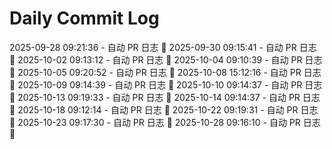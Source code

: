 # Daily Commit Log
2025-09-28 09:21:36 - 自动 PR 日志 🌱
2025-09-30 09:15:41 - 自动 PR 日志 🌱
2025-10-02 09:13:12 - 自动 PR 日志 🌱
2025-10-04 09:10:39 - 自动 PR 日志 🌱
2025-10-05 09:20:52 - 自动 PR 日志 🌱
2025-10-08 15:12:16 - 自动 PR 日志 🌱
2025-10-09 09:14:39 - 自动 PR 日志 🌱
2025-10-10 09:14:37 - 自动 PR 日志 🌱
2025-10-13 09:19:33 - 自动 PR 日志 🌱
2025-10-14 09:14:37 - 自动 PR 日志 🌱
2025-10-18 09:12:14 - 自动 PR 日志 🌱
2025-10-22 09:19:31 - 自动 PR 日志 🌱
2025-10-23 09:17:30 - 自动 PR 日志 🌱
2025-10-28 09:16:10 - 自动 PR 日志 🌱
